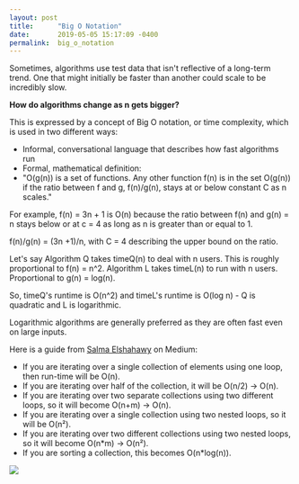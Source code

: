 ```yaml
---
layout: post
title:      "Big O Notation"
date:       2019-05-05 15:17:09 -0400
permalink:  big_o_notation
---
```



Sometimes, algorithms use test data that isn't reflective of a long-term trend. One that might initially be faster than another could scale to be incredibly slow.

**How do algorithms change as n gets bigger?**

This is expressed by a concept of Big O notation, or time complexity, which is used in two different ways:

- Informal, conversational language that describes how fast algorithms run
- Formal, mathematical definition:
- "O(g(n)) is a set of functions. Any other function f(n) is in the set O(g(n)) if the ratio between f and g, f(n)/g(n), stays at or below constant C as n scales."

For example, f(n) = 3n + 1 is O(n) because the ratio between f(n) and g(n) = n stays below or at c = 4 as long as n is greater than or equal to 1. 

f(n)/g(n) = (3n +1)/n, with C = 4 describing the upper bound on the ratio.

Let's say Algorithm Q takes timeQ(n) to deal with n users. This is roughly proportional to f(n) = n^2.
Algorithm L takes timeL(n) to run with n users. Proportional to g(n) = log(n). 

So, timeQ's runtime is O(n^2) and timeL's runtime is O(log n) - Q is quadratic and L is logarithmic.

Logarithmic algorithms are generally preferred as they are often fast even on large inputs.


Here is a guide from [Salma Elshahawy](https://medium.com/@salmaeng71/big-o-notation-cheat-sheet-4a7e5632c93e) on Medium:

* If you are iterating over a single collection of elements using one loop, then run-time will be O(n).
* If you are iterating over half of the collection, it will be O(n/2) -> O(n).
* If you are iterating over two separate collections using two different loops, so it will become O(n+m) -> O(n).
* If you are iterating over a single collection using two nested loops, so it will be O(n²).
* If you are iterating over two different collections using two nested loops, so it will become O(n*m) -> O(n²).
* If you are sorting a collection, this becomes O(n*log(n)).

![](https://cdn-images-1.medium.com/max/1600/1*vWVvdTjrmZzYtCGpr5CwAg.jpeg)

